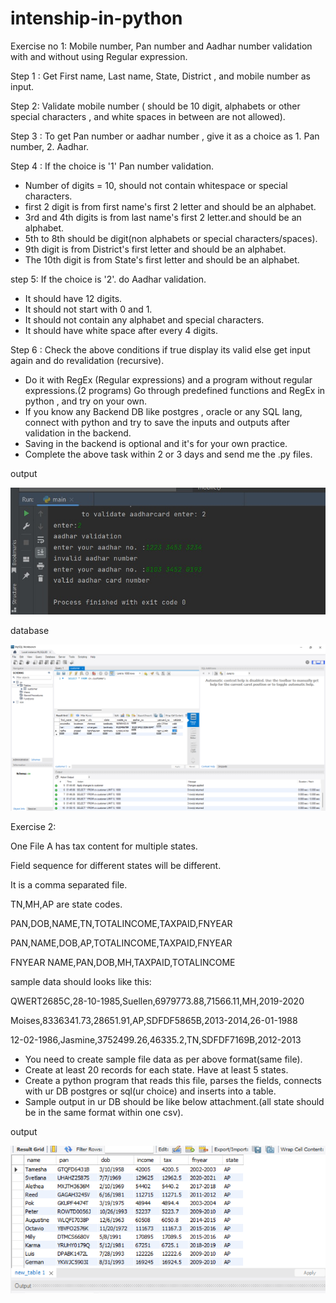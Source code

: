 # intenship-in-python
Exercise no 1:
Mobile number,  Pan number and Aadhar number validation with and without using Regular expression.

<p>Step 1 : Get  First name, Last name, State, District , and mobile number as input.</p>
<p>Step 2:  Validate mobile number ( should be 10 digit, alphabets or other special characters , and white spaces in between are not allowed).</p>
<p>Step 3 : To get Pan number or aadhar number , give it as a choice as 1. Pan number, 2. Aadhar.</p>
<p>Step 4 : If the choice is '1'  Pan number validation.
                   <ul>
                   <li>Number of digits = 10, should not contain whitespace or special characters.</li>
                   <li>first 2 digit is from first name's first 2 letter and should be an alphabet.</li>
                   <li>3rd and 4th digits is from last name's first 2 letter.and should be  an alphabet.</li>
                   <li>5th to 8th should be digit(non alphabets or special characters/spaces).</li>
                   <li>9th digit is from District's first letter and  should be an alphabet.</li>
                   <li>The 10th digit is from State's first letter and should be an alphabet.</li>
                   </ul></p>
<p>step 5: If the choice is '2'. do Aadhar validation.
                  <ul>
                  <li>It should have 12 digits.</li>
                  <li>It should not start with 0 and 1.</li>
                  <li>It should not contain any alphabet and special characters.</li>
                  <li>It should have white space after every 4 digits.</li>
                  </ul></p>
<p>Step 6 : Check the above conditions if true display its valid else get input again and do revalidation (recursive).</p>

- Do it with RegEx (Regular expressions) and a program without regular expressions.(2 programs)  Go through predefined functions and RegEx in python , and try on your own.
- If you know any Backend DB like postgres , oracle or any SQL lang, connect with python and  try to save the inputs and outputs after validation in the backend. 
- Saving in the backend is optional and it's for your own practice.
- Complete the above task within 2 or 3 days and send me the .py files. 

output

<img src="images/exercise1output.png"> 

database

<img src="images/db_exe1.png">

Exercise 2:
<p>One File A has tax content for multiple states.
<p>Field sequence for different states will be different.
<p>It is a comma separated file.
<p>TN,MH,AP are state codes.
<p>PAN,DOB,NAME,TN,TOTALINCOME,TAXPAID,FNYEAR
<p>PAN,NAME,DOB,AP,TOTALINCOME,TAXPAID,FNYEAR
<p>FNYEAR  NAME,PAN,DOB,MH,TAXPAID,TOTALINCOME

<p>sample data should looks like this:

<p>QWERT2685C,28-10-1985,Suellen,6979773.88,71566.11,MH,2019-2020

<p>Moises,8336341.73,28651.91,AP,SDFDF5865B,2013-2014,26-01-1988

<p>12-02-1986,Jasmine,3752499.26,46335.2,TN,SDFDF7169B,2012-2013


- You need to create sample file data as per above format(same file).
- Create at least 20 records for each state. Have at least 5 states.
- Create a python program that reads this file, parses the fields, connects with ur DB postgres or sql(ur choice)  and inserts into a table.
- Sample output in ur DB should be like below attachment.(all state should be in the same format within one csv).

output
        
<img src="images/exe2_output.png">

